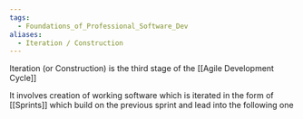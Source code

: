 ```yaml
---
tags:
  - Foundations_of_Professional_Software_Dev
aliases:
  - Iteration / Construction
---
```

Iteration (or Construction) is the third stage of the [[Agile Development Cycle]]

It involves creation of working software which is iterated in the form of [[Sprints]] which build on the previous sprint and lead into the following one

